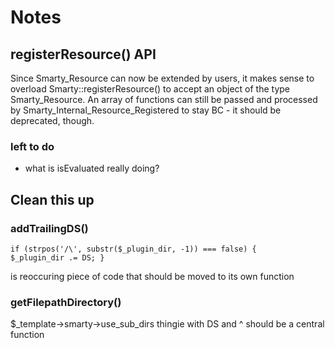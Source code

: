 # Notes

## registerResource() API ##



Since Smarty_Resource can now be extended by users, it makes sense to overload Smarty::registerResource() to accept an object of the type Smarty_Resource. An array of functions can still be passed and processed by Smarty_Internal_Resource_Registered to stay BC - it should be deprecated, though.



### left to do ###

* what is isEvaluated really doing?




## Clean this up ##

### addTrailingDS() ###

<code>if (strpos('/\\', substr($_plugin_dir, -1)) === false) {
    $_plugin_dir .= DS;
}</code>

is reoccuring piece of code that should be moved to its own function

### getFilepathDirectory() ###

$_template->smarty->use_sub_dirs thingie with DS and ^ should be a central function